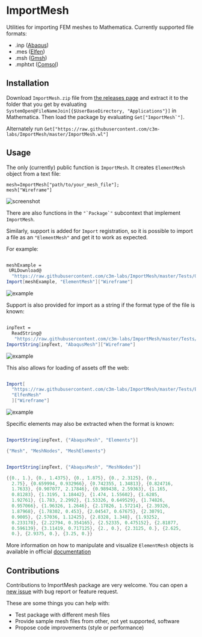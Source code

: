 # ImportMesh
Utilities for importing FEM meshes to Mathematica. Currently supported file formats:

 - .inp ([Abaqus](https://www.3ds.com/products-services/simulia/products/abaqus/))
 - .mes ([Elfen](http://www.rockfieldglobal.com/))
 - .msh ([Gmsh](http://gmsh.info/))
 - .mphtxt ([Comsol](https://www.comsol.com/))

## Installation

Download `ImportMesh.zip` file from [the releases page](https://github.com/c3m-labs/ImportMesh/releases) and extract it to the folder that you get by evaluating
`SystemOpen@FileNameJoin[{$UserBaseDirectory, "Applications"}]` in Mathematica. Then load the package by evaluating ``Get["ImportMesh`"]``.

Alternately run `Get["https://raw.githubusercontent.com/c3m-labs/ImportMesh/master/ImportMesh.wl"]`

## Usage

The only (currently) public function is  `ImportMesh`. It creates `ElementMesh` object from a text file:

    mesh=ImportMesh["path/to/your_mesh_file"];
    mesh["Wireframe"]

![screenshot](https://imgur.com/aq92uqA.gif "Geometry source: https://grabcad.com/library/goose-2")

There are also functions in the ``"`Package`"`` subcontext that implement `ImportMesh`.

Similarly, support is added for `Import` registration, so it is possible to import a file as an `"ElementMesh"` and get it to work as expected.

For example:

```mathematica

meshExample =
 URLDownload@
  "https://raw.githubusercontent.com/c3m-labs/ImportMesh/master/Tests/Gmsh/box_H1.msh";
Import[meshExample, "ElementMesh"]["Wireframe"]
```

![example](https://i.stack.imgur.com/IAazP.png "Import base")

Support is also provided for import as a string if the format type of the file is known:

```mathematica

inpText =
  ReadString@
   "https://raw.githubusercontent.com/c3m-labs/ImportMesh/master/Tests/Abaqus/nle1xf4f.inp";
ImportString[inpText, "AbaqusMesh"]["Wireframe"]
```

![example](https://i.stack.imgur.com/4cBAV.png "Import string")

This also allows for loading of assets off the web:

```mathematica

Import[
  "https://raw.githubusercontent.com/c3m-labs/ImportMesh/master/Tests/Elfen/disc_Q1.mes",
  "ElfenMesh"
  ]["Wireframe"]
```

![example](https://i.stack.imgur.com/EqN8o.png "Import web")

Specific elements may also be extracted when the format is known:

```mathematica

ImportString[inpText, {"AbaqusMesh", "Elements"}]

{"Mesh", "MeshNodes", "MeshElements"}
```

```mathematica

ImportString[inpText, {"AbaqusMesh", "MeshNodes"}]

{{0., 1.}, {0., 1.4375}, {0., 1.875}, {0., 2.3125}, {0.,
  2.75}, {0.659994, 0.932966}, {0.742355, 1.34813}, {0.824716,
  1.7633}, {0.907077, 2.17846}, {0.989438, 2.59363}, {1.165,
  0.81283}, {1.3195, 1.18442}, {1.474, 1.55602}, {1.6285,
  1.92761}, {1.783, 2.2992}, {1.53326, 0.649529}, {1.74826,
  0.957066}, {1.96326, 1.2646}, {2.17826, 1.57214}, {2.39326,
  1.87968}, {1.78302, 0.453}, {2.04547, 0.67675}, {2.30791,
  0.9005}, {2.57036, 1.12425}, {2.8328, 1.348}, {1.93252,
  0.233178}, {2.22794, 0.354165}, {2.52335, 0.475152}, {2.81877,
  0.596139}, {3.11419, 0.717125}, {2., 0.}, {2.3125, 0.}, {2.625,
  0.}, {2.9375, 0.}, {3.25, 0.}}

  ```

More information on how to manipulate and visualize `ElementMesh` objects is available in official [documentation](https://reference.wolfram.com/language/FEMDocumentation/tutorial/ElementMeshVisualization.html)

## Contributions

Contributions to ImportMesh package are very welcome. You can open a [new issue](https://github.com/c3m-labs/ImportMesh/issues/new) with bug report or feature request.

These are some things you can help with:

 - Test package with different mesh files
 - Provide sample mesh files from other, not yet supported, software
 - Propose code improvements (style or performance)
